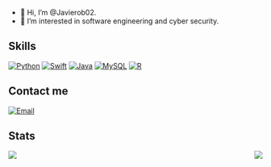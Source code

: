 - 👋 Hi, I’m @Javierob02.
- 👀 I’m interested in software engineering and cyber security.

## Skills
[![Python](https://img.shields.io/badge/Python-3776AB?style=for-the-badge&logo=python&logoColor=white)]()
[![Swift](https://img.shields.io/badge/swift-5.1-brightgreen.svg)](https://github.com/apple/swift)
[![Java](https://img.shields.io/badge/Java-ED8B00?style=for-the-badge&logo=java&logoColor=white)]()
[![MySQL](https://img.shields.io/badge/MySQL-00000F?style=for-the-badge&logo=mysql&logoColor=white)]()
[![R](https://img.shields.io/badge/R-276DC3?style=for-the-badge&logo=r&logoColor=white)]()

## Contact me
[![Email](https://img.shields.io/badge/Gmail-D14836?style=for-the-badge&logo=gmail&logoColor=white)](mailto:javier.obarreiro@gmail.com)


## Stats
<div>
	<img align="left" src="https://github-readme-stats.vercel.app/api?username=Javierob02&theme=midnight-purple&show_icons=true"/>
	<img align="right" src="https://github-readme-stats.vercel.app/api/top-langs/?username=Javierob02&theme=midnight-purple&show_icons=true"7>
	<!--<img align="left" src="https://github-readme-stats.vercel.app/api/wakatime?username=anuraghazra&theme=dark&show_icons=true"/>-->
</div>
